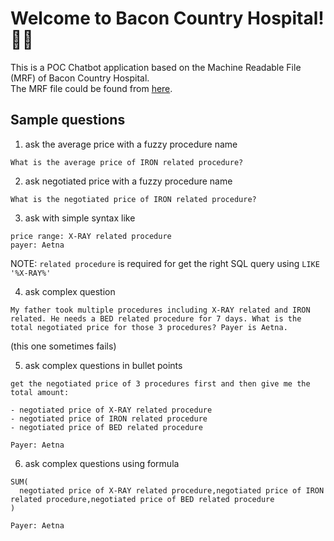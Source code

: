 # Welcome to Bacon Country Hospital! 🚀🤖

This is a POC Chatbot application based on the Machine Readable File (MRF) of Bacon Country Hospital.
<br/>
The MRF file could be found from [here](https://assets.changehealthcare.com/Shop/PROD/static/BaconCountyHospital/ein_BaconCountyHospital_standardcharges.csv.zip).

## Sample questions

1. ask the average price with a fuzzy procedure name

```
What is the average price of IRON related procedure?
```

2. ask negotiated price with a fuzzy procedure name

```
What is the negotiated price of IRON related procedure?
```

3. ask with simple syntax like

```
price range: X-RAY related procedure
payer: Aetna
```

NOTE: `related procedure` is required for get the right SQL query using `LIKE '%X-RAY%'`

4. ask complex question

```
My father took multiple procedures including X-RAY related and IRON related. He needs a BED related procedure for 7 days. What is the total negotiated price for those 3 procedures? Payer is Aetna.
```

(this one sometimes fails)

5. ask complex questions in bullet points

```
get the negotiated price of 3 procedures first and then give me the total amount:

- negotiated price of X-RAY related procedure
- negotiated price of IRON related procedure
- negotiated price of BED related procedure

Payer: Aetna
```

6. ask complex questions using formula

```
SUM(
  negotiated price of X-RAY related procedure,negotiated price of IRON related procedure,negotiated price of BED related procedure
)

Payer: Aetna
```